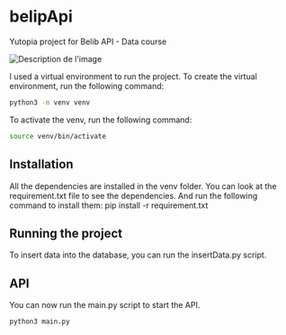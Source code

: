 # belipApi
Yutopia project for Belib API - Data course

![Description de l'image](static/img/leaflet.png)

I used a virtual environment to run the project.
To create the virtual environment, run the following command:
```bash
python3 -m venv venv
```
To activate the venv, run the following command:
```bash
source venv/bin/activate
```

## Installation
All the dependencies are installed in the venv folder.
You can look at the requirement.txt file to see the dependencies.
And run the following command to install them:
pip install -r requirement.txt

## Running the project
To insert data into the database, you can run the insertData.py script.

## API
You can now run the main.py script to start the API.
```bash
python3 main.py
```
